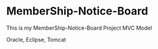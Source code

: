 # MemberShip-Notice-Board

This is my MemberShip-Notice-Board Project MVC Model

Oracle, Eclipse, Tomcat
